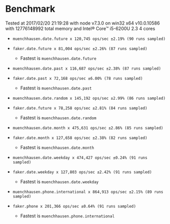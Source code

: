 # Benchmark

Tested at 2017/02/20 21:19:28
 with node v7.3.0 on win32 x64 v10.0.10586 with 12776148992 total memory and
 Intel® Core™ i5-6200U 2.3 4 cores

- `muenchhausen.date.future x 120,745 ops/sec ±2.19% (90 runs sampled)`  
- `faker.date.future x 81,004 ops/sec ±2.26% (87 runs sampled)`  
  - Fastest is `muenchhausen.date.future`  
  
- `muenchhausen.date.past x 116,687 ops/sec ±2.38% (87 runs sampled)`  
- `faker.date.past x 72,168 ops/sec ±6.00% (78 runs sampled)`  
  - Fastest is `muenchhausen.date.past`  
  
- `muenchhausen.date.random x 145,192 ops/sec ±2.99% (86 runs sampled)`  
- `faker.date.future x 78,258 ops/sec ±2.81% (84 runs sampled)`  
  - Fastest is `muenchhausen.date.random`  
  
- `muenchhausen.date.month x 475,631 ops/sec ±2.86% (85 runs sampled)`  
- `faker.date.month x 127,658 ops/sec ±2.38% (82 runs sampled)`  
  - Fastest is `muenchhausen.date.month`  
  
- `muenchhausen.date.weekday x 474,427 ops/sec ±0.24% (91 runs sampled)`  
- `faker.date.weekday x 127,803 ops/sec ±2.42% (91 runs sampled)`  
  - Fastest is `muenchhausen.date.weekday`  
  
- `muenchhausen.phone.international x 864,913 ops/sec ±2.15% (89 runs sampled)`  
- `faker.phone x 201,366 ops/sec ±0.64% (91 runs sampled)`  
  - Fastest is `muenchhausen.phone.international`  
  
